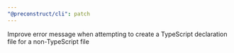 ```yaml
---
"@preconstruct/cli": patch
---
```


Improve error message when attempting to create a TypeScript declaration file for a non-TypeScript file
